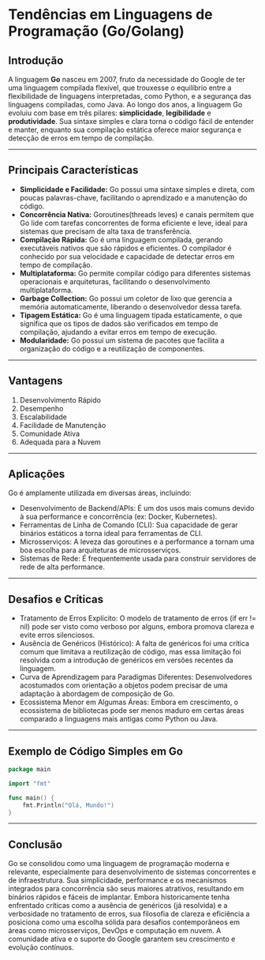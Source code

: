 # Tendências em Linguagens de Programação (Go/Golang)

## Introdução
A linguagem **Go** nasceu em 2007, fruto da necessidade do Google de ter uma linguagem compilada flexível, que trouxesse o equilíbrio entre a flexibilidade de linguagens interpretadas, como Python, e a segurança das linguagens compiladas, como Java. Ao longo dos anos, a linguagem Go evoluiu com base em três pilares: **simplicidade**, **legibilidade** e **produtividade**. Sua sintaxe simples e clara torna o código fácil de entender e manter, enquanto sua compilação estática oferece maior segurança e detecção de erros em tempo de compilação.

---

## Principais Características
- **Simplicidade e Facilidade:**
Go possui uma sintaxe simples e direta, com poucas palavras-chave, facilitando o aprendizado e a manutenção do código.
- **Concorrência Nativa:**
Goroutines(threads leves) e canais permitem que Go lide com tarefas concorrentes de forma eficiente e leve, ideal para sistemas que precisam de alta taxa de transferência.
- **Compilação Rápida:**
Go é uma linguagem compilada, gerando executáveis nativos que são rápidos e eficientes. O compilador é conhecido por sua velocidade e capacidade de detectar erros em tempo de compilação.
- **Multiplataforma:**
Go permite compilar código para diferentes sistemas operacionais e arquiteturas, facilitando o desenvolvimento multiplataforma.
- **Garbage Collection:**
Go possui um coletor de lixo que gerencia a memória automaticamente, liberando o desenvolvedor dessa tarefa.
- **Tipagem Estática:**
Go é uma linguagem tipada estaticamente, o que significa que os tipos de dados são verificados em tempo de compilação, ajudando a evitar erros em tempo de execução.
- **Modularidade:**
Go possui um sistema de pacotes que facilita a organização do código e a reutilização de componentes.

---

## Vantagens
1. Desenvolvimento Rápido
2. Desempenho
3. Escalabilidade
4. Facilidade de Manutenção
5. Comunidade Ativa
6. Adequada para a Nuvem

---

## Aplicações
Go é amplamente utilizada em diversas áreas, incluindo:

- Desenvolvimento de Backend/APIs: É um dos usos mais comuns devido à sua performance e concorrência (ex: Docker, Kubernetes).
- Ferramentas de Linha de Comando (CLI): Sua capacidade de gerar binários estáticos a torna ideal para ferramentas de CLI.
- Microsserviços: A leveza das goroutines e a performance a tornam uma boa escolha para arquiteturas de microsserviços.
- Sistemas de Rede: É frequentemente usada para construir servidores de rede de alta performance.

---

## Desafios e Críticas
- Tratamento de Erros Explícito: O modelo de tratamento de erros (if err != nil) pode ser visto como verboso por alguns, embora promova clareza e evite erros silenciosos.
- Ausência de Genéricos (Histórico): A falta de genéricos foi uma crítica comum que limitava a reutilização de código, mas essa limitação foi resolvida com a introdução de genéricos em versões recentes da linguagem.
- Curva de Aprendizagem para Paradigmas Diferentes: Desenvolvedores acostumados com orientação a objetos podem precisar de uma adaptação à abordagem de composição de Go.
-  Ecossistema Menor em Algumas Áreas: Embora em crescimento, o ecossistema de bibliotecas pode ser menos maduro em certas áreas comparado a linguagens mais antigas como Python ou Java.

---

## Exemplo de Código Simples em Go
```go
package main

import "fmt"

func main() {
	fmt.Println("Olá, Mundo!")
}
```

---

## Conclusão
Go se consolidou como uma linguagem de programação moderna e relevante, especialmente para desenvolvimento de sistemas concorrentes e de infraestrutura. Sua simplicidade, performance e os mecanismos integrados para concorrência são seus maiores atrativos, resultando em binários rápidos e fáceis de implantar. Embora historicamente tenha enfrentado críticas como a ausência de genéricos (já resolvida) e a verbosidade no tratamento de erros, sua filosofia de clareza e eficiência a posiciona como uma escolha sólida para desafios contemporâneos em áreas como microsserviços, DevOps e computação em nuvem. A comunidade ativa e o suporte do Google garantem seu crescimento e evolução contínuos.
